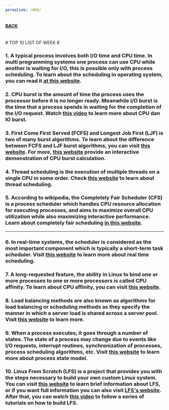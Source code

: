 ```yaml
---
permalink: /W08/
---
```


#### [BACK](../)
<br>
# TOP 10 LIST OF WEEK 8

### 1. A typical process involves both I/O time and CPU time. In multi programming systems one process can use CPU while another is waiting for I/O, this is possible only with process scheduling. To learn about the scheduling in operating system, you can read it [at this website](https://www.geeksforgeeks.org/cpu-scheduling-in-operating-systems/).
### 2. CPU burst is the amount of time the process uses the processor before it is no longer ready. Meanwhile I/O burst is the time that a process spends in waiting for the completion of the I/O request. Watch [this video](https://www.youtube.com/watch?v=pVzb3TUcDLo) to learn more about CPU dan IO burst.
### 3. First Come First Served (FCFS) and Longest Job First (LJF) is two of many burst algorithms. To learn about the difference between FCFS and LJF burst algorithms, you can visit [this website](https://www.geeksforgeeks.org/difference-between-first-come-first-served-fcfs-and-longest-job-first-ljf-cpu-scheduling-algorithms/?ref=rp). For more, [this website](http://cpuburst.com/) provide an interactive demonstration of CPU burst calculation.
### 4. Thread scheduling is the execution of multiple threads on a single CPU in some order. Check [this website](https://www.geeksforgeeks.org/thread-scheduling/) to learn about thread scheduling.
### 5. According to wikipedia, the Completely Fair Scheduler (CFS) is a process scheduler which handles CPU resource allocation for executing processes, and aims to maximize overall CPU utilization while also maximizing interactive performance. Learn about completely fair scheduling [in this website](https://opensource.com/article/19/2/fair-scheduling-linux).

<hr>

### 6. In real-time systems, the scheduler is considered as the most important component which is typically a short-term task scheduler. Visit [this website](https://www.geeksforgeeks.org/scheduling-in-real-time-systems/) to learn more about real time scheduling.
### 7. A long-requested feature, the ability in Linux to bind one or more processes to one or more processors is called CPU affinity. To learn about CPU affinity, you can visit [this website](https://www.linuxjournal.com/article/6799).
### 8. Load balancing methods are also known as algorithms for load balancing or scheduling methods as they specify the manner in which a server load is shared across a server pool. Visit [this website](https://www.techopedia.com/definition/31290/load-balancing-methods) to learn more.
### 9. When a process executes, it goes through a number of states. The state of a process may change due to events like I/O requests, interrupt routines, synchronization of processes, process scheduling algorithms, etc. Visit [this website](https://slaystudy.com/process-state-models-in-operating-system/) to learn more about process state model.
### 10. Linux From Scratch (LFS) is a project that provides you with the steps necessary to build your own custom Linux system. You can visit [this website](https://distrowatch.com/table.php?distribution=lfs) to learn brief information about LFS, or if you want full information you can also visit [LFS's website](http://www.linuxfromscratch.org/). After that, you can watch [this video](https://www.youtube.com/watch?v=lME57Z_lybU&list=PLyc5xVO2uDsD3DrDJB5LrTdCadiqr2HCp) to follow a series of tutorials on how to build LFS.
